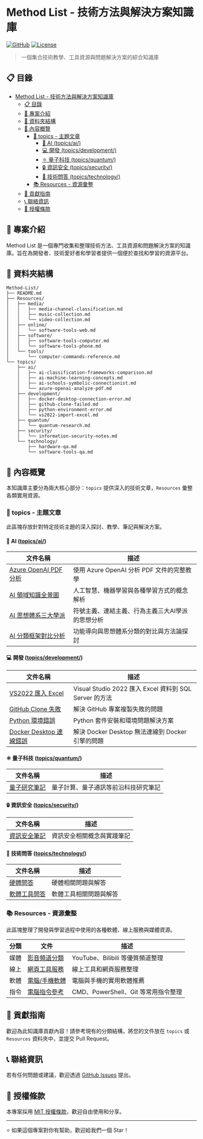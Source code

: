 # Method List - 技術方法與解決方案知識庫

[![GitHub](https://img.shields.io/badge/GitHub-Method--List-blue)](https://github.com/Youchenjiang/Method-List)
[![License](https://img.shields.io/badge/License-MIT-green.svg)](LICENSE)

> 一個集合技術教學、工具資源與問題解決方案的綜合知識庫

## 📋 目錄

- [Method List - 技術方法與解決方案知識庫](#method-list---技術方法與解決方案知識庫)
  - [📋 目錄](#-目錄)
  - [🎯 專案介紹](#-專案介紹)
  - [📁 資料夾結構](#-資料夾結構)
  - [📖 內容概覽](#-內容概覽)
    - [📝 topics - 主題文章](#-topics---主題文章)
      - [🤖 AI (topics/ai/)](#-ai-topicsai)
      - [💻 開發 (topics/development/)](#-開發-topicsdevelopment)
      - [⚛️ 量子科技 (topics/quantum/)](#️-量子科技-topicsquantum)
      - [🔒 資訊安全 (topics/security/)](#-資訊安全-topicssecurity)
      - [🔧 技術問答 (topics/technology/)](#-技術問答-topicstechnology)
    - [📚 Resources - 資源彙整](#-resources---資源彙整)
  - [🤝 貢獻指南](#-貢獻指南)
  - [📞 聯絡資訊](#-聯絡資訊)
  - [📄 授權條款](#-授權條款)

## 🎯 專案介紹

Method List 是一個專門收集和整理技術方法、工具資源和問題解決方案的知識庫。旨在為開發者、技術愛好者和學習者提供一個便於查找和學習的資源平台。

## 📁 資料夾結構

```tree
Method-List/
├── README.md
├── Resources/
│   ├── media/
│   │   ├── media-channel-classification.md
│   │   ├── music-collection.md
│   │   └── video-collection.md
│   ├── online/
│   │   └── software-tools-web.md
│   ├── software/
│   │   ├── software-tools-computer.md
│   │   └── software-tools-phone.md
│   └── tools/
│       └── computer-commands-reference.md
└── topics/
    ├── ai/
    │   ├── ai-classification-frameworks-comparison.md
    │   ├── ai-machine-learning-concepts.md
    │   ├── ai-schools-symbolic-connectionist.md
    │   └── azure-openai-analyze-pdf.md
    ├── development/
    │   ├── docker-desktop-connection-error.md
    │   ├── github-clone-failed.md
    │   ├── python-environment-error.md
    │   └── vs2022-import-excel.md
    ├── quantum/
    │   └── quantum-research.md
    ├── security/
    │   └── information-security-notes.md
    └── technology/
        ├── hardware-qa.md
        └── software-tools-qa.md
```

## 📖 內容概覽

本知識庫主要分為兩大核心部分：`topics` 提供深入的技術文章，`Resources` 彙整各類實用資源。

### 📝 topics - 主題文章

此區塊存放針對特定技術主題的深入探討、教學、筆記與解決方案。

#### 🤖 AI ([topics/ai/](topics/ai/))

| 文件名稱 | 描述 |
|---------|------|
| [Azure OpenAI PDF 分析](topics/ai/azure-openai-analyze-pdf.md) | 使用 Azure OpenAI 分析 PDF 文件的完整教學 |
| [AI 領域知識全景圖](topics/ai/ai-machine-learning-concepts.md) | 人工智慧、機器學習與各種學習方式的概念解析 |
| [AI 思想體系三大學派](topics/ai/ai-schools-symbolic-connectionist.md) | 符號主義、連結主義、行為主義三大AI學派的思想分析 |
| [AI 分類框架對比分析](topics/ai/ai-classification-frameworks-comparison.md) | 功能導向與思想體系分類的對比與方法論探討 |

#### 💻 開發 ([topics/development/](topics/development/))

| 文件名稱 | 描述 |
|---------|------|
| [VS2022 匯入 Excel](topics/development/vs2022-import-excel.md) | Visual Studio 2022 匯入 Excel 資料到 SQL Server 的方法 |
| [GitHub Clone 失敗](topics/development/github-clone-failed.md) | 解決 GitHub 專案複製失敗的問題 |
| [Python 環境錯誤](topics/development/python-environment-error.md) | Python 套件安裝和環境問題解決方案 |
| [Docker Desktop 連線錯誤](topics/development/docker-desktop-connection-error.md) | 解決 Docker Desktop 無法連線到 Docker 引擎的問題 |

#### ⚛️ 量子科技 ([topics/quantum/](topics/quantum/))

| 文件名稱 | 描述 |
|---------|------|
| [量子研究筆記](topics/quantum/quantum-research.md) | 量子計算、量子通訊等前沿科技研究筆記 |

#### 🔒 資訊安全 ([topics/security/](topics/security/))

| 文件名稱 | 描述 |
|---------|------|
| [資訊安全筆記](topics/security/information-security-notes.md) | 資訊安全相關概念與實踐筆記 |

#### 🔧 技術問答 ([topics/technology/](topics/technology/))

| 文件名稱 | 描述 |
|---------|------|
| [硬體問答](topics/technology/hardware-qa.md) | 硬體相關問題與解答 |
| [軟體工具問答](topics/technology/software-tools-qa.md) | 軟體工具相關問題與解答 |

### 📚 Resources - 資源彙整

此區塊整理了開發與學習過程中使用的各種軟體、線上服務與媒體資源。

| 分類 | 文件 | 描述 |
|------|------|------|
| 媒體 | [影音頻道分類](Resources/media/media-channel-classification.md) | YouTube、Bilibili 等優質頻道整理 |
| 線上 | [網頁工具服務](Resources/online/software-tools-web.md) | 線上工具和網頁服務整理 |
| 軟體 | [電腦/手機軟體](Resources/software/) | 電腦與手機的實用軟體推薦 |
| 指令 | [電腦指令參考](Resources/tools/computer-commands-reference.md) | CMD、PowerShell、Git 等常用指令整理 |

## 🤝 貢獻指南

歡迎為此知識庫貢獻內容！請參考現有的分類結構，將您的文件放在 `topics` 或 `Resources` 資料夾中，並提交 Pull Request。

## 📞 聯絡資訊

若有任何問題或建議，歡迎透過 [GitHub Issues](https://github.com/Youchenjiang/Method-List/issues) 提出。

## 📄 授權條款

本專案採用 [MIT 授權條款](LICENSE)，歡迎自由使用和分享。

---

⭐ 如果這個專案對你有幫助，歡迎給我們一個 Star！